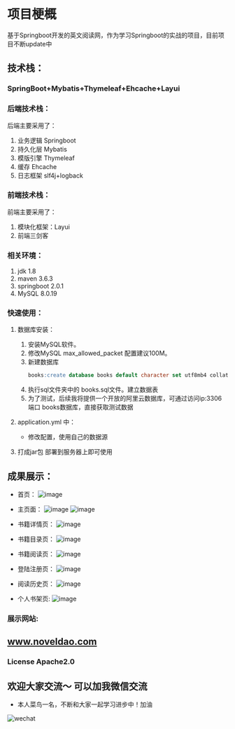 # 项目梗概

基于Springboot开发的英文阅读网，作为学习Springboot的实战的项目，目前项目不断update中

## 技术栈：

### SpringBoot+Mybatis+Thymeleaf+Ehcache+Layui

### 后端技术栈：

后端主要采用了：

1. 业务逻辑 Springboot
2. 持久化层 Mybatis
3. 模版引擎 Thymeleaf
4. 缓存 Ehcache
5. 日志框架 slf4j+logback



### 前端技术栈：

前端主要采用了：

1. 模块化框架：Layui
2. 前端三剑客



### 相关环境：

1. jdk 1.8
2. maven 3.6.3
3. springboot 2.0.1
4. MySQL 8.0.19



### 快速使用：

1. 数据库安装：

   1. 安装MySQL软件。
   2. 修改MySQL max_allowed_packet 配置建议100M。
   3. 新建数据库
       ``` sql 
       books:create database books default character set utf8mb4 collate utf8mb4_general_ci 。
   4. 执行sql文件夹中的 books.sql文件。建立数据表
   5. 为了测试，后续我将提供一个开放的阿里云数据库，可通过访问ip:3306端口 books数据库，直接获取测试数据
2. application.yml 中：

   + 修改配置，使用自己的数据源

   

3. 打成jar包 部署到服务器上即可使用



## 成果展示：

+ 首页：
  ![image](https://github.com/Xunzhuo/SpringBoot-in-Action/raw/master/src/main/resources/public/index.png)

+ 主页面：
  ![image](https://github.com/Xunzhuo/SpringBoot-in-Action/raw/master/src/main/resources/public/main.png)
  ![image](https://github.com/Xunzhuo/SpringBoot-in-Action/raw/master/src/main/resources/public/main1.png)

+ 书籍详情页：
  ![image](https://github.com/Xunzhuo/SpringBoot-in-Action/raw/master/src/main/resources/public/detail.png)

+ 书籍目录页：
  ![image](https://github.com/Xunzhuo/SpringBoot-in-Action/raw/master/src/main/resources/public/content.png)

+ 书籍阅读页：
  ![image](https://github.com/Xunzhuo/SpringBoot-in-Action/raw/master/src/main/resources/public/read.png)

+ 登陆注册页：
  ![image](https://github.com/Xunzhuo/SpringBoot-in-Action/raw/master/src/main/resources/public/login.png)

+ 阅读历史页：
  ![image](https://github.com/Xunzhuo/SpringBoot-in-Action/raw/master/src/main/resources/public/history.png)

+ 个人书架页:
  ![image](https://github.com/Xunzhuo/SpringBoot-in-Action/raw/master/src/main/resources/public/shelf.png)


### 展示网站:

##  www.noveldao.com

### License Apache2.0


## 欢迎大家交流～ 可以加我微信交流

+ 本人菜鸟一名，不断和大家一起学习进步中！加油

![wechat](https://github.com/Xunzhuo/NovelDao/raw/master/src/main/resources/public/wechat.jpg)
